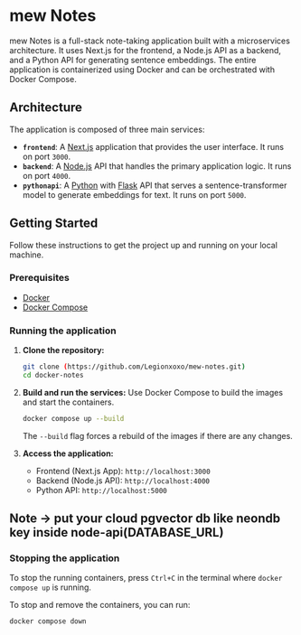 # mew Notes

mew Notes is a full-stack note-taking application built with a microservices architecture. It uses Next.js for the frontend, a Node.js API as a backend, and a Python API for generating sentence embeddings. The entire application is containerized using Docker and can be orchestrated with Docker Compose.

## Architecture

The application is composed of three main services:

-   **`frontend`**: A [Next.js](https://nextjs.org/) application that provides the user interface. It runs on port `3000`.
-   **`backend`**: A [Node.js](https://nodejs.org/) API that handles the primary application logic. It runs on port `4000`.
-   **`pythonapi`**: A [Python](https://www.python.org/) with [Flask](https://flask.palletsprojects.com/) API that serves a sentence-transformer model to generate embeddings for text. It runs on port `5000`.

## Getting Started

Follow these instructions to get the project up and running on your local machine.

### Prerequisites

-   [Docker](https://www.docker.com/get-started)
-   [Docker Compose](https://docs.docker.com/compose/install/)

### Running the application

1.  **Clone the repository:**

    ```bash
    git clone (https://github.com/Legionxoxo/mew-notes.git)
    cd docker-notes
    ```

2.  **Build and run the services:**
    Use Docker Compose to build the images and start the containers.

    ```bash
    docker compose up --build
    ```

    The `--build` flag forces a rebuild of the images if there are any changes.

3.  **Access the application:**
    -   Frontend (Next.js App): `http://localhost:3000`
    -   Backend (Node.js API): `http://localhost:4000`
    -   Python API: `http://localhost:5000`

## Note -> put your cloud pgvector db like neondb key inside node-api(DATABASE_URL)

### Stopping the application

To stop the running containers, press `Ctrl+C` in the terminal where `docker compose up` is running.

To stop and remove the containers, you can run:

```bash
docker compose down
```
